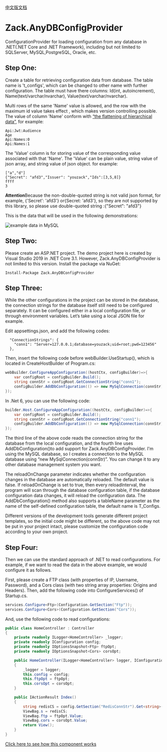 [中文版文档](https://github.com/yangzhongke/Zack.AnyDBConfigProvider/blob/main/README_CHS.md)

# Zack.AnyDBConfigProvider
ConfigurationProvider for loading configuration from any database in .NET(.NET Core and .NET Framework), including but not limited to SQLServer, MySQL,PostgreSQL, Oracle, etc.

## Step One:

Create a table for retrieving configuration data from database. The table name is 't_configs', which can be changed to other name with further configuration. The table must have there columns: Id(int, autoincrement), Name(text/varchar/nvarchar), Value(text/varchar/nvarchar).

Multi rows of the same 'Name' value is allowed, and the row with the maximum id value takes effect , which makes version controlling possible. The value of column 'Name' conform with [“the flattening of hierarchical data”](https://docs.microsoft.com/en-us/aspnet/core/fundamentals/configuration/?view=aspnetcore-5.0), for example:
```
Api:Jwt:Audience
Age
Api:Names:0
Api:Names:1
```

The 'Value' column is for storing value of the corresponding value associated with that 'Name'. The 'Value' can be plain value, string value of json array, and string value of json object. for example:
```
["a","d"]
{"Secret": "afd3","Issuer": "youzack","Ids":[3,5,8]} 
ffff
3
```
**Attention**Because the non-double-quoted string is not valid json format, for example, {'Secret': 'afd3'} or{Secret: 'afd3'}, so they are not supported by this library, so please use double-quoted string :{"Secret": "afd3"}

This is the data that will be used in the following demonstrations:

![example data in MySQL](https://raw.githubusercontent.com/yangzhongke/Zack.AnyDBConfigProvider/main/images/datainmysql.png)

## Step Two:
Please create an ASP.NET project. The demo project here is created by Visual Studio 2019 in .NET Core 3.1. However, Zack.AnyDBConfigProvider is not limited to this version.
Install the package via NuGet:

```
Install-Package Zack.AnyDBConfigProvider
```

## Step Three:

While the other configurations in the project can be stored in the database, the connection strings for the database itself still need to be configured separately. It can be configured either in a local configuration file, or through environment variables. Let’s take using a local JSON file for example.

Edit appsettings.json, and add the following codes:
```
  "ConnectionStrings": {
    "conn1": "Server=127.0.0.1;database=youzack;uid=root;pwd=123456"
  },
```

Then, insert the following code before  webBuilder.UseStartup<Startup>(), which is located in CreateHostBuilder of Program.cs:
```csharp
webBuilder.ConfigureAppConfiguration((hostCtx, configBuilder)=>{
	var configRoot = configBuilder.Build();
	string connStr = configRoot.GetConnectionString("conn1");
	configBuilder.AddDbConfiguration(() => new MySqlConnection(connStr),reloadOnChange:true,reloadInterval:TimeSpan.FromSeconds(2));
});
```
In .Net 6, you can use the following code:
```csharp
builder.Host.ConfigureAppConfiguration((hostCtx, configBuilder)=>{
	var configRoot = configBuilder.Build();
	string connStr = configRoot.GetConnectionString("conn1");
	configBuilder.AddDbConfiguration(() => new MySqlConnection(connStr),reloadOnChange:true,reloadInterval:TimeSpan.FromSeconds(2));
});
```


The third line of the above code reads the connection string for the database from the local configuration, and the fourth line uses AddDbConfiguration()to add support for Zack.AnyDBConfigProvider. I'm using the MySQL database, so I creates a connection to the MySQL database using “new MySqlConnection(connStr)”. You can change it to any other database management system you want. 
	
The reloadOnChange parameter indicates whether the configuration changes in the database are automatically reloaded. The default value is false. If reloadOnChange is set to true, then every reloadInterval, the program will scan through the database configuration table, if the database configuration data changes, it will reload the configuration data. The AddDbConfiguration() method also supports a tableName parameter as the name of the self-defined configuration table, the default name is  T_Configs.
	
Different versions of the development tools generate different project templates, so the initial code might be different, so the above code may not be put in your project intact, please customize the configuration code according to your own project.

## Step Four:

Then we can use the standard approach of .NET to read configurations. For example, if we want to read the data in the above example, we would configure it as follows.

First, please create a FTP class (with properties of IP, Username, Password), and a Cors class (with two string array properties: Origins and Headers).
Then, add the following code into ConfigureServices() of Startup.cs.

```csharp
services.Configure<Ftp>(Configuration.GetSection("Ftp"));
services.Configure<Cors>(Configuration.GetSection("Cors"));
```

And, use the following code to read configurations:

```csharp
public class HomeController : Controller
{
	private readonly ILogger<HomeController> _logger;
	private readonly IConfiguration config;
	private readonly IOptionsSnapshot<Ftp> ftpOpt;
	private readonly IOptionsSnapshot<Cors> corsOpt;

	public HomeController(ILogger<HomeController> logger, IConfiguration config, IOptionsSnapshot<Ftp> ftpOpt, IOptionsSnapshot<Cors> corsOpt)
	{
		_logger = logger;
		this.config = config;
		this.ftpOpt = ftpOpt;
		this.corsOpt = corsOpt;
	}

	public IActionResult Index()
	{
		string redisCS = config.GetSection("RedisConnStr").Get<string>();
		ViewBag.s = redisCS;
		ViewBag.ftp = ftpOpt.Value;
		ViewBag.cors = corsOpt.Value;
		return View();
	}
}
```

[Click here to see how this component works](https://www.reddit.com/r/dotnetcore/comments/lv0o7l/net5_net_core_uses_database_as_configuration/)